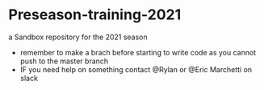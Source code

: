 # Preseason-training-2021
a Sandbox repository for the 2021 season
* remember to make a brach before starting to write code as you cannot push to the master branch
* IF you need help on something contact @Rylan or @Eric Marchetti on slack
